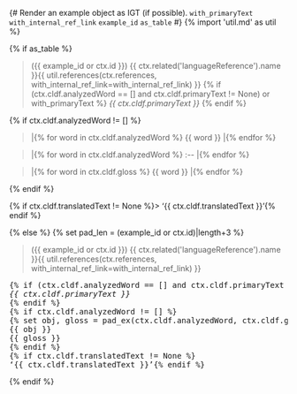 {# 
  Render an example object as IGT (if possible). 
  `with_primaryText`
  `with_internal_ref_link`
  `example_id`
  `as_table`
#}
{% import 'util.md' as util %}

{% if as_table %}
> ({{ example_id or ctx.id }}) {{ ctx.related('languageReference').name }}{{ util.references(ctx.references, with_internal_ref_link=with_internal_ref_link) }}
{% if (ctx.cldf.analyzedWord == [] and ctx.cldf.primaryText != None) or with_primaryText %}
> _{{ ctx.cldf.primaryText }}_
{% endif %}
>
{% if ctx.cldf.analyzedWord != [] %}
> |{% for word in ctx.cldf.analyzedWord %} {{ word }} |{% endfor %}

> |{% for word in ctx.cldf.analyzedWord %} :-- |{% endfor %}

> |{% for word in ctx.cldf.gloss %} {{ word }} |{% endfor %}

{% endif %}
>
{% if ctx.cldf.translatedText != None %}> ‘{{ ctx.cldf.translatedText }}’{% endif %}

{% else %}
{% set pad_len = (example_id or ctx.id)|length+3 %}
> ({{ example_id or ctx.id }}) {{ ctx.related('languageReference').name }}{{ util.references(ctx.references, with_internal_ref_link=with_internal_ref_link) }}
<pre>
{% if (ctx.cldf.analyzedWord == [] and ctx.cldf.primaryText != None) or with_primaryText %}
<i>{{ ctx.cldf.primaryText }}</i>  
{% endif %}
{% if ctx.cldf.analyzedWord != [] %}
{% set obj, gloss = pad_ex(ctx.cldf.analyzedWord, ctx.cldf.gloss) %}
{{ obj }}  
{{ gloss }}  
{% endif %}
{% if ctx.cldf.translatedText != None %}
‘{{ ctx.cldf.translatedText }}’{% endif %}
</pre>
{% endif %}